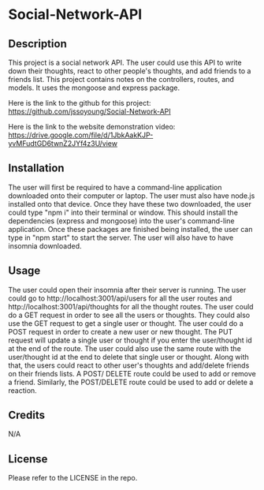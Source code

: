 # Social-Network-API

## Description

This project is a social network API. The user could use this API to write down their thoughts, react to other people's thoughts, and add friends to a friends list. This project contains notes on the controllers, routes, and models. It uses the mongoose and express package.

Here is the link to the github for this project: https://github.com/jssoyoung/Social-Network-API

Here is the link to the website demonstration video: https://drive.google.com/file/d/1JbkAakKJP-yvMFudtGD6twnZ2JYf4z3U/view

## Installation

The user will first be required to have a command-line application downloaded onto their computer or laptop. The user must also have node.js installed onto that device. Once they have these two downloaded, the user could type "npm i" into their terminal or window. This should install the dependencies (express and mongoose) into the user's command-line application. Once these packages are finished being installed, the user can type in "npm start" to start the server. The user will also have to have insomnia downloaded.

## Usage

The user could open their insomnia after their server is running. The user could go to http://localhost:3001/api/users for all the user routes and http://localhost:3001/api/thoughts for all the thought routes. The user could do a GET request in order to see all the users or thoughts. They could also use the GET request to get a single user or thought. The user could do a POST request in order to create a new user or new thought. The PUT request will update a single user or thought if you enter the user/thought id at the end of the route. The user could also use the same route with the user/thought id at the end to delete that single user or thought. Along with that, the users could react to other user's thoughts and add/delete friends on their friends lists. A POST/ DELETE route could be used to add or remove a friend. Similarly, the POST/DELETE route could be used to add or delete a reaction.

## Credits

N/A

## License

Please refer to the LICENSE in the repo.